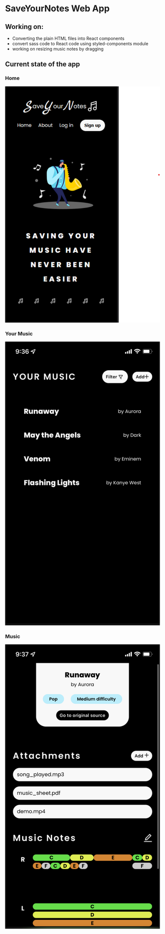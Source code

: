 # SaveYourNotes Web App
## Working on:
* Converting the plain HTML files into React components
* convert sass code to React code using styled-components module
* working on resizing music notes by dragging

## Current state of the app
<h3>Home</h3>
<img src="images/home.png">
<h3>Your Music</h3>
<img src="images/your-music.png">
<h3>Music</h3>
<img src="images/music.png">

